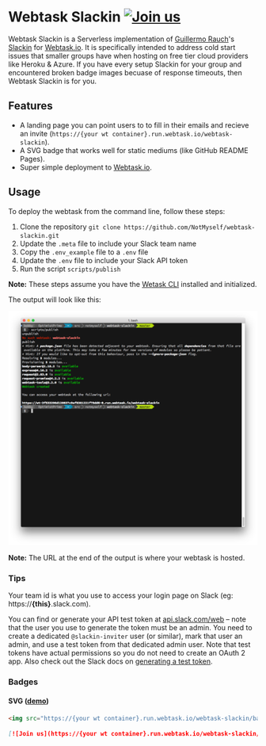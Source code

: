 # Webtask Slackin [![Join us](https://webtasks.iamnotmyself.com/notmyself/ssdug-slackin/badge.svg)](https://webtasks.iamnotmyself.com/notmyself/ssdug-slackin/)

Webtask Slackin is a Serverless implementation of [Guillermo Rauch](https://github.com/rauchg)'s [Slackin](https://github.com/rauchg/slackin) for [Webtask.io](https://webtask.io/). It is specifically intended to address cold start issues that smaller groups have when hosting on free tier cloud providers like Heroku & Azure. If you have every setup Slackin for your group and encountered broken badge images becuase of response timeouts, then Webtask Slackin is for you.

## Features
- A landing page you can point users to to fill in their emails and recieve an invite (`https://{your wt container}.run.webtask.io/webtask-slackin`).
- A SVG badge that works well for static mediums (like GitHub README Pages).
- Super simple deployment to [Webtask.io](https://webtask.io/).

## Usage
To deploy the webtask from the command line, follow these steps:

1. Clone the repository `git clone https://github.com/NotMyself/webtask-slackin.git`
1. Update the `.meta` file to include your Slack team name
1. Copy the `.env_example` file to a `.env` file
1. Update the `.env` file to include your Slack API token
1. Run the script `scripts/publish`

**Note:** These steps assume you have the [Wetask CLI](https://webtask.io/cli) installed and initialized.

The output will look like this:

![Deployment](docs/images/deployment.png?raw=true "Deployment")

**Note:** The URL at the end of the output is where your webtask is hosted.

### Tips

Your team id is what you use to access your login page on Slack (eg: https://**{this}**.slack.com).

You can find or generate your API test token at [api.slack.com/web](https://api.slack.com/web) – note that the user you use to generate the token must be an admin. You need to create a dedicated `@slackin-inviter` user (or similar), mark that user an admin, and use a test token from that dedicated admin user.  Note that test tokens have actual permissions so you do not need to create an OAuth 2 app. Also check out the Slack docs on [generating a test token](https://get.slack.help/hc/en-us/articles/215770388-Creating-and-regenerating-API-tokens).

### Badges
#### SVG ([demo](https://webtasks.iamnotmyself.com/notmyself/ssdug-slackin/badge.svg))

```html
<img src="https://{your wt container}.run.webtask.io/webtask-slackin/badge.svg">
```

```markdown
[![Join us](https://{your wt container}.run.webtask.io/webtask-slackin/badge.svg)](https://wt-3f533296d128037c9af8381221f78dd6-0.run.webtask.io/webtask-slackin/)
```
